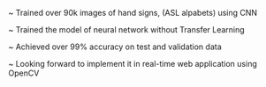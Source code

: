 ~ Trained over 90k images of hand signs, (ASL alpabets) using CNN

~ Trained the model of neural network without Transfer Learning

~ Achieved over 99% accuracy on test and validation data

~ Looking forward to implement it in real-time web application using OpenCV
